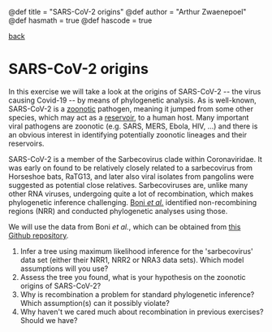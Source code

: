 @def title = "SARS-CoV-2 origins"
@def author = "Arthur Zwaenepoel"
@def hasmath = true
@def hascode = true

[back](/phylocourse/)

# SARS-CoV-2 origins

In this exercise we will take a look at the origins of SARS-CoV-2 -- the virus
causing Covid-19 -- by means of phylogenetic analysis. As is well-known,
SARS-CoV-2 is a [zoonotic](https://en.wikipedia.org/wiki/Zoonosis) pathogen,
meaning it jumped from some other species, which may act as a
[reservoir](https://en.wikipedia.org/wiki/Natural_reservoir), to a human host.
Many important viral pathogens are zoonotic (e.g. SARS, MERS, Ebola, HIV, ...)
and there is an obvious interest in identifying potentially zoonotic lineages
and their reservoirs.

SARS-CoV-2 is a member of the Sarbecovirus clade within Coronaviridae. It was
early on found to be relatively closely related to a sarbecovirus from
Horseshoe bats, RaTG13, and later also viral isolates from pangolins were
suggested as potential close relatives. Sarbecoviruses are, unlike many other
RNA viruses, undergoing quite a lot of recombination, which makes phylogenetic
inference challenging. [Boni *et
al.*](https://www.nature.com/articles/s41564-020-0771-4) identified
non-recombining regions (NRR) and conducted phylogenetic analyses using those. 

We will use the data from Boni *et al.*, which can be obtained from [this
Github repository](https://github.com/plemey/SARSCoV2origins). 

1. Infer a tree using maximum likelihood inference for the 'sarbecovirus' data
   set (either their NRR1, NRR2 or NRA3 data sets). Which model assumptions
   will you use? 
2. Assess the tree you found, what is your hypothesis on the zoonotic origins
   of SARS-CoV-2?
3. Why is recombination a problem for standard phylogenetic inference? Which
   assumption(s) can it possibly violate?
4. Why haven't we cared much about recombination in previous exercises? Should
   we have?
